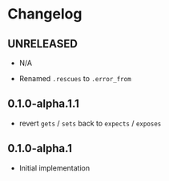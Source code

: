# Changelog

## UNRELEASED
* N/A

* Renamed `.rescues` to `.error_from`

## 0.1.0-alpha.1.1
* revert `gets` / `sets` back to `expects` / `exposes`

## 0.1.0-alpha.1
* Initial implementation
